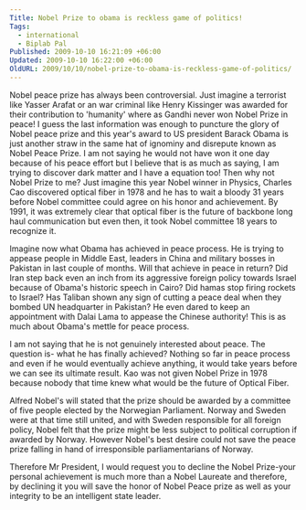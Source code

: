 ```yaml
---
Title: Nobel Prize to obama is reckless game of politics!
Tags:
  - international
  - Biplab Pal
Published: 2009-10-10 16:21:09 +06:00
Updated: 2009-10-10 16:22:00 +06:00
OldURL: 2009/10/10/nobel-prize-to-obama-is-reckless-game-of-politics/
---
```


Nobel peace prize has always been controversial. Just imagine a terrorist like Yasser Arafat or an war criminal like Henry Kissinger was awarded for their contribution to 'humanity' where as Gandhi never won Nobel Prize in peace! I guess the last information was enough to puncture the glory of Nobel peace prize and this year's award to US president Barack Obama is just another straw in the same hat of ignominy and disrepute known as Nobel Peace Prize. I am not saying he would not have won it one day because of his peace effort but I believe that is as much as saying, I am trying to discover dark matter and I have a equation too! Then why not Nobel Prize to me? Just imagine this year Nobel winner in Physics, Charles Cao discovered optical fiber in 1978 and he has to wait a bloody 31 years before Nobel committee could agree on his honor and achievement. By 1991, it was extremely clear that optical fiber is the future of backbone long haul communication but even then, it took Nobel committee 18 years to recognize it.

Imagine now what Obama has achieved in peace process. He is trying to appease people in Middle East, leaders in China and military bosses in Pakistan in last couple of months. Will that achieve in peace in return? Did Iran step back even an inch from its aggressive foreign policy towards Israel because of Obama's historic speech in Cairo? Did hamas stop firing rockets to Israel? Has Taliban shown any sign of cutting a peace deal when they bombed UN headquarter in Pakistan? He even dared to keep an appointment with Dalai Lama to appease the Chinese authority! This is as much about Obama's mettle for peace process.

I am not saying that he is not genuinely interested about peace. The question is- what he has finally achieved? Nothing so far in peace process and even if he would eventually achieve anything, it would take years before we can see its ultimate result. Kao was not given Nobel Prize in 1978 because nobody that time knew what would be the future of Optical Fiber.

Alfred Nobel's will stated that the prize should be awarded by a committee of five people elected by the Norwegian Parliament. Norway and Sweden were at that time still united, and with Sweden responsible for all foreign policy, Nobel felt that the prize might be less subject to political corruption if awarded by Norway. However Nobel's best desire could not save the peace prize falling in hand of irresponsible parliamentarians of Norway.

Therefore Mr President, I would request you to decline the Nobel Prize-your personal achievement is much more than a Nobel Laureate and therefore, by declining it you will save the honor of Nobel Peace prize as well as your integrity to be an intelligent state leader.
